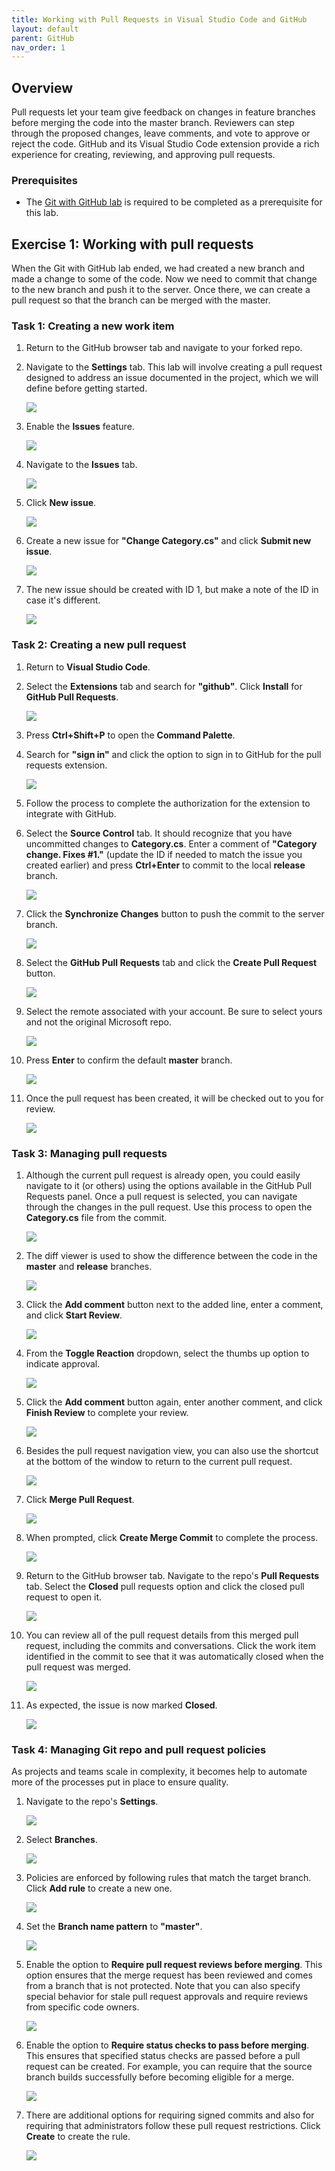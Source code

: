 ```yaml
---
title: Working with Pull Requests in Visual Studio Code and GitHub
layout: default
parent: GitHub
nav_order: 1
---
```

<div ></div>

## Overview ##

Pull requests let your team give feedback on changes in feature branches before merging the code into the master branch. Reviewers can step through the proposed changes, leave comments, and vote to approve or reject the code. GitHub and its Visual Studio Code extension provide a rich experience for creating, reviewing, and approving pull requests.

### Prerequisites ###

- The [Git with GitHub lab](../github) is required to be completed as a prerequisite for this lab.

## Exercise 1: Working with pull requests ##

When the Git with GitHub lab ended, we had created a new branch and made a change to some of the code. Now we need to commit that change to the new branch and push it to the server. Once there, we can create a pull request so that the branch can be merged with the master.

### Task 1: Creating a new work item ###

1. Return to the GitHub browser tab and navigate to your forked repo.

1. Navigate to the **Settings** tab. This lab will involve creating a pull request designed to address an issue documented in the project, which we will define before getting started.

    ![](./images/000.png)

1. Enable the **Issues** feature.

    ![](./images/001.png)

1. Navigate to the **Issues** tab.

    ![](./images/002.png)

1. Click **New issue**.

    ![](./images/003.png)

1. Create a new issue for **"Change Category.cs"** and click **Submit new issue**.

    ![](./images/004.png)

1. The new issue should be created with ID 1, but make a note of the ID in case it's different.

    ![](./images/005.png)

### Task 2: Creating a new pull request ###

1. Return to **Visual Studio Code**.

1. Select the **Extensions** tab and search for **"github"**. Click **Install** for **GitHub Pull Requests**.

    ![](./images/006.png)

1. Press **Ctrl+Shift+P** to open the **Command Palette**.

1. Search for **"sign in"** and click the option to sign in to GitHub for the pull requests extension.

    ![](./images/007.png)

1. Follow the process to complete the authorization for the extension to integrate with GitHub.

1. Select the **Source Control** tab. It should recognize that you have uncommitted changes to **Category.cs**. Enter a comment of **"Category change. Fixes #1."** (update the ID if needed to match the issue you created earlier) and press **Ctrl+Enter** to commit to the local **release** branch.

    ![](./images/008.png)

1. Click the **Synchronize Changes** button to push the commit to the server branch.

    ![](./images/009.png)

1. Select the **GitHub Pull Requests** tab and click the **Create Pull Request** button.

    ![](./images/010.png)

1. Select the remote associated with your account. Be sure to select yours and not the original Microsoft repo.

    ![](./images/011.png)

1. Press **Enter** to confirm the default **master** branch.

    ![](./images/012.png)

1. Once the pull request has been created, it will be checked out to you for review.

    ![](./images/013.png)

### Task 3: Managing pull requests ###

1. Although the current pull request is already open, you could easily navigate to it (or others) using the options available in the GitHub Pull Requests panel. Once a pull request is selected, you can navigate through the changes in the pull request. Use this process to open the **Category.cs** file from the commit.

    ![](./images/014.png)

1. The diff viewer is used to show the difference between the code in the **master** and **release** branches.

    ![](./images/015.png)

1. Click the **Add comment** button next to the added line, enter a comment, and click **Start Review**.

    ![](./images/016.png)

1. From the **Toggle Reaction** dropdown, select the thumbs up option to indicate approval.

    ![](./images/017.png)

1. Click the **Add comment** button again, enter another comment, and click **Finish Review** to complete your review.

    ![](./images/018.png)

1. Besides the pull request navigation view, you can also use the shortcut at the bottom of the window to return to the current pull request.

    ![](./images/019.png)

1. Click **Merge Pull Request**.

    ![](./images/020.png)

1. When prompted, click **Create Merge Commit** to complete the process.

    ![](./images/021.png)

1. Return to the GitHub browser tab. Navigate to the repo's **Pull Requests** tab. Select the **Closed** pull requests option and click the closed pull request to open it.

    ![](./images/022.png)

1. You can review all of the pull request details from this merged pull request, including the commits and conversations. Click the work item identified in the commit to see that it was automatically closed when the pull request was merged.

    ![](./images/023.png)

1. As expected, the issue is now marked **Closed**.

    ![](./images/024.png)

### Task 4: Managing Git repo and pull request policies ###

As projects and teams scale in complexity, it becomes help to automate more of the processes put in place to ensure quality.

1. Navigate to the repo's **Settings**.

    ![](./images/025.png)

1. Select **Branches**.

    ![](./images/026.png)

1. Policies are enforced by following rules that match the target branch. Click **Add rule** to create a new one.

    ![](./images/027.png)

1. Set the **Branch name pattern** to **"master"**.

    ![](./images/028.png)

1. Enable the option to **Require pull request reviews before merging**. This option ensures that the merge request has been reviewed and comes from a branch that is not protected. Note that you can also specify special behavior for stale pull request approvals and require reviews from specific code owners.

    ![](./images/029.png)

1. Enable the option to **Require status checks to pass before merging**. This ensures that specified status checks are passed before a pull request can be created. For example, you can require that the source branch builds successfully before becoming eligible for a merge.

    ![](./images/030.png)

1. There are additional options for requiring signed commits and also for requiring that administrators follow these pull request restrictions. Click **Create** to create the rule.

    ![](./images/031.png)